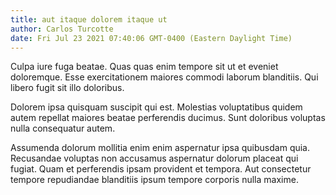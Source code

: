 ```yaml
---
title: aut itaque dolorem itaque ut
author: Carlos Turcotte
date: Fri Jul 23 2021 07:40:06 GMT-0400 (Eastern Daylight Time)
---
```

Culpa iure fuga beatae. Quas quas enim tempore sit ut et eveniet doloremque. Esse exercitationem maiores commodi laborum blanditiis. Qui libero fugit sit illo doloribus.

 Dolorem ipsa quisquam suscipit qui est. Molestias voluptatibus quidem autem repellat maiores beatae perferendis ducimus. Sunt doloribus voluptas nulla consequatur autem.

 Assumenda dolorum mollitia enim enim aspernatur ipsa quibusdam quia. Recusandae voluptas non accusamus aspernatur dolorum placeat qui fugiat. Quam et perferendis ipsam provident et tempora. Aut consectetur tempore repudiandae blanditiis ipsum tempore corporis nulla maxime.